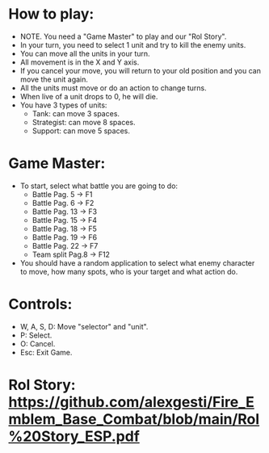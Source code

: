 # How to play:

- NOTE. You need a "Game Master" to play and our "Rol Story".
- In your turn, you need to select 1 unit and try to kill the enemy units. 
- You can move all the units in your turn.
- All movement is in the X and Y axis.
- If you cancel your move, you will return to your old position and you can move the unit again.
- All the units must move or do an action to change turns.
- When live of a unit drops to 0, he will die.
- You have 3 types of units:
	- Tank: can move 3 spaces.
	- Strategist: can move 8 spaces.
	- Support: can move 5 spaces.

# Game Master:

- To start, select what battle you are going to do:
	- Battle Pag. 5 -> F1
	- Battle Pag. 6 -> F2
	- Battle Pag. 13 -> F3
	- Battle Pag. 15 -> F4
	- Battle Pag. 18 -> F5
	- Battle Pag. 19 -> F6
	- Battle Pag. 22 -> F7
	- Team split Pag.8 -> F12
- You should have a random application to select what enemy character to move, how many spots, who is your target and what action do.

# Controls:

- W, A, S, D: Move "selector" and "unit".
- P: Select.
- O: Cancel.
- Esc: Exit Game.

# Rol Story: https://github.com/alexgesti/Fire_Emblem_Base_Combat/blob/main/Rol%20Story_ESP.pdf

